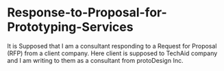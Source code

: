 # Response-to-Proposal-for-Prototyping-Services
It is Supposed that I am a consultant responding to a Request for Proposal (RFP) from a client company.
Here client is supposed to TechAid company and I am writing to them as a consultant from protoDesign Inc. 
